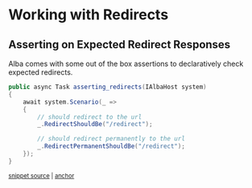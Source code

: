 # Working with Redirects

## Asserting on Expected Redirect Responses

Alba comes with some out of the box assertions to declaratively check expected redirects.

<!-- snippet: sample_asserting_redirects -->
<a id='snippet-sample_asserting_redirects'></a>
```cs
public async Task asserting_redirects(IAlbaHost system)
{
    await system.Scenario(_ =>
    {
        // should redirect to the url
        _.RedirectShouldBe("/redirect");

        // should redirect permanently to the url
        _.RedirectPermanentShouldBe("/redirect");
    });
}
```
<sup><a href='https://github.com/JasperFx/alba/blob/master/src/Alba.Testing/Samples/Redirects.cs#L7-L19' title='Snippet source file'>snippet source</a> | <a href='#snippet-sample_asserting_redirects' title='Start of snippet'>anchor</a></sup>
<!-- endSnippet -->
